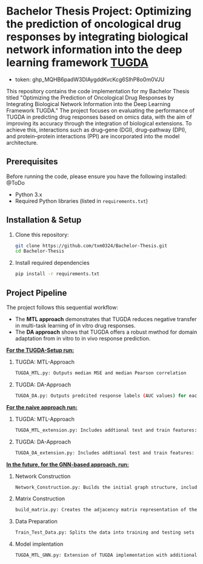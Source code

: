 # Bachelor Thesis Project: Optimizing the prediction of oncological drug responses by integrating biological network information into the deep learning framework [TUGDA](https://github.com/CSB5/TUGDA)
- token: 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

This repository contains the code implementation for my Bachelor Thesis titled "Optimizing the Prediction of Oncological Drug Responses by Integrating Biological Network Information into the Deep Learning Framework TUGDA." The project focuses on evaluating the performance of TUGDA in predicting drug responses based on omics data, with the aim of improving its accuracy through the integration of biological extensions. To achieve this, interactions such as drug–gene (DGI), drug–pathway (DPI), and protein–protein interactions (PPI) are incorporated into the model architecture. 

## Prerequisites 

Before running the code, please ensure you have the following installed: @ToDo

- Python 3.x
- Required Python libraries (listed in `requirements.txt`)

## Installation & Setup

1. Clone this repository:
   ```bash
   git clone https://github.com/txm0324/Bachelor-Thesis.git
   cd Bachelor-Thesis
2. Install required dependencies
   ```bash
   pip install -r requirements.txt

## Project Pipeline 
The project follows this sequential workflow: 
- The **MTL approach** demonstrates that TUGDA reduces negative transfer in multi-task learning of in vitro drug responses.
- The **DA approach** shows that TUGDA offers a robust mwthod for domain adaptation from in vitro to in vivo response prediction.

<u><strong>For the TUGDA-Setup run:</strong></u>
1. TUGDA: MTL-Approach
   ```bash
   TUGDA_MTL.py: Outputs median MSE and median Pearson correlation
2. TUGDA: DA-Approach
   ```bash
   TUGDA_DA.py: Outputs predcited response labels (AUC values) for each patient and drug

<u><strong>For the naive approach run:</strong></u>
1. TUGDA: MTL-Approach
   ```bash
   TUGDA_MTL_extension.py: Includes addtional test and train features: DGI, DPI, PPI
2. TUGDA: DA-Approach
   ```bash
   TUGDA_DA_extension.py: Includes addtional test and train features: DGI, DPI, PPI

<u><strong>In the future, for the GNN-based approach, run:</strong></u>
1. Network Construction
   ```bash
   Network_Construction.py: Builds the initial graph structure, including direct and indirect targets and their pathway connections, using databases such as ChEMBL and BioGrid
2. Matrix Construction
   ```bash
   build_matrix.py: Creates the adjacency matrix representation of the network for each drug
3. Data Preparation
   ```bash
   Train_Test_Data.py: Splits the data into training and testing sets
4. Model implentation 
   ```bash
   TUGDA_MTL_GNN.py: Extension of TUGDA implementation with additional features
  
